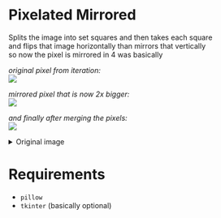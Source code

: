 # Pixelated Mirrored
 Splits the image into set squares and then takes each square \
 and flips that image horizontally than mirrors that vertically \
 so now the pixel is mirrored in 4 was basically

*original pixel from iteration:* \
![](https://i.imgur.com/A4W6WeX.jpeg)

*mirrored pixel that is now 2x bigger:* \
![](https://i.imgur.com/ro1Nsgl.jpeg)

*and finally after merging the pixels:* \
![](https://i.imgur.com/gZNSkhH.jpeg)
<details><summary>Original image</summary><img src="https://i.imgur.com/Ijwj0Un.jpeg"></details>

# Requirements
- `pillow`
- `tkinter` (basically optional)
